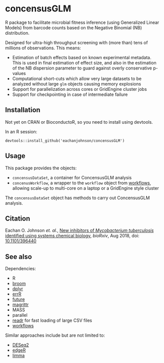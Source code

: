 # concensusGLM

R package to facilitate microbial fitness inference (using Generalized Linear Models) from barcode counts based on the Negative Binomial (NB) distribution. 

Designed for ultra-high throughput screening with (more than) tens of millions of observations. This means:

- Estimation of batch effects based on known experimental metadata. This is used in final estimation of effect size, and also in the estimation of the NB dispersion parameter to guard against overly conservative p-values
- Computational short-cuts which allow very large datasets to be analyzed without large `glm` objects causing memory explosions
- Support for parallelization across cores or GridEngine cluster jobs
- Support for checkpointing in case of intermediate failure

## Installation

Not yet on CRAN or BioconductoR, so you need to install using devtools.

In an R session:

`devtools::install_github('eachanjohnson/concensusGLM')`

## Usage

This package provides the objects:

- `concensusDataSet`, a container for ConcensusGLM analysis
- `concenusWorkflow`, a wrapper to the `workflow` object from [workflows](https://github.com/eachanjohnson/workflows), allowing scale-up to multi-core on a laptop or a GridEngine style cluster

The `concensusDataSet` object has methods to carry out ConcensusGLM analysis.

## Citation

Eachan O. Johnson *et. al.*, [New inhibitors of *Mycobacterium tuberculosis* identified using systems chemical biology](https://doi.org/10.1101/396440), *bioRxiv*, Aug 2018, doi: [10.1101/396440](https://doi.org/10.1101/396440)

## See also

Dependencies:

- R
- [broom](https://github.com/hadley/broom)
- [dplyr](https://github.com/hadley/dplyr)
- [errR](https://github.com/eachanjohnson/errR)
- [future](https://github.com/HenrikBengtsson/future)
- [magrittr](https://github.com/hadley/magrittr)
- MASS
- parallel
- [readr](https://github.com/hadley/readr) for fast loading of large CSV files
- [workflows](https://github.com/eachanjohnson/workflows)

Similar approaches include but are not limited to:

- [DESeq2](https://github.com/mikelove/DESeq2)
- [edgeR]()
- [limma](https://github.com/mikelove/DESeq2)
